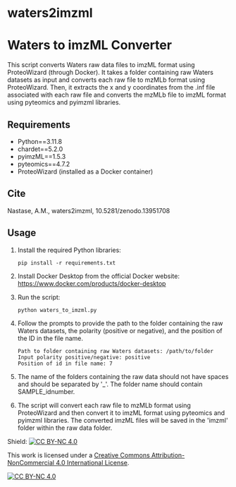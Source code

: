 # waters2imzml

# Waters to imzML Converter

This script converts Waters raw data files to imzML format using ProteoWizard (through Docker). It takes a folder containing raw Waters datasets as input and converts each raw file to mzMLb format using ProteoWizard. Then, it extracts the x and y coordinates from the .inf file associated with each raw file and converts the mzMLb file to imzML format using pyteomics and pyimzml libraries.

## Requirements

- Python==3.11.8
- chardet==5.2.0
- pyimzML==1.5.3
- pyteomics==4.7.2
- ProteoWizard (installed as a Docker container)

## Cite

Nastase, A.M., waters2imzml, 10.5281/zenodo.13951708 

## Usage

1. Install the required Python libraries:
    ```
    pip install -r requirements.txt
    ```

2. Install Docker Desktop from the official Docker website: https://www.docker.com/products/docker-desktop

3. Run the script:
    ```
    python waters_to_imzml.py
    ```

4. Follow the prompts to provide the path to the folder containing the raw Waters datasets, the polarity (positive or negative), and the position of the ID in the file name.
    ```
    Path to folder containing raw Waters datasets: /path/to/folder
    Input polarity positive/negative: positive
    Position of id in file name: 7
    ```
5. The name of the folders containing the raw data should not have spaces and should be separated by '_'. The folder name should contain SAMPLE_idnumber.
   
6. The script will convert each raw file to mzMLb format using ProteoWizard and then convert it to imzML format using pyteomics and pyimzml libraries. The converted imzML files will be saved in the 'imzml' folder within the raw data folder.


Shield: [![CC BY-NC 4.0][cc-by-nc-shield]][cc-by-nc]

This work is licensed under a
[Creative Commons Attribution-NonCommercial 4.0 International License][cc-by-nc].

[![CC BY-NC 4.0][cc-by-nc-image]][cc-by-nc]

[cc-by-nc]: https://creativecommons.org/licenses/by-nc/4.0/
[cc-by-nc-image]: https://licensebuttons.net/l/by-nc/4.0/88x31.png
[cc-by-nc-shield]: https://img.shields.io/badge/License-CC%20BY--NC%204.0-lightgrey.svg

